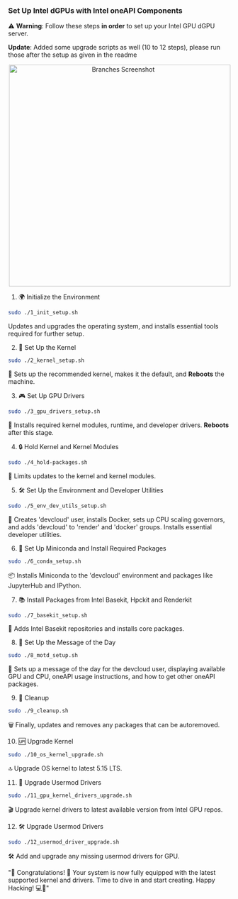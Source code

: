 ### Set Up Intel dGPUs with Intel oneAPI Components

⚠️ **Warning**: Follow these steps **in order** to set up your Intel GPU dGPU server.

**Update**: Added some upgrade scripts as well (10 to 12 steps), please run those after the setup as given in the readme

<p align="center">
  <img src="https://user-images.githubusercontent.com/786476/234943097-683fd36e-e032-40e2-b3f6-0ec2933722b8.png" width="500" alt="Branches Screenshot">
</p>


1. 🌍 Initialize the Environment

```bash
sudo ./1_init_setup.sh
```

Updates and upgrades the operating system, and installs essential tools required for further setup.

2. 🌽 Set Up the Kernel

```bash
sudo ./2_kernel_setup.sh
```
🍿 Sets up the recommended kernel, makes it the default, and **Reboots** the machine.

3.  🎮 Set Up GPU Drivers

```bash
sudo ./3_gpu_drivers_setup.sh
```
🚀 Installs required kernel modules, runtime, and developer drivers. **Reboots** after this stage.

4.  🔒 Hold Kernel and Kernel Modules


```bash
sudo ./4_hold-packages.sh
```
🔏 Limits updates to the kernel and kernel modules.


5. 🛠️ Set Up the Environment and Developer Utilities

```bash
sudo ./5_env_dev_utils_setup.sh
```

👤 Creates 'devcloud' user, installs Docker, sets up CPU scaling governors, and adds 'devcloud' to 'render' and 'docker' groups. Installs essential developer utilities.

6. 🐍 Set Up Miniconda and Install Required Packages

```bash
sudo ./6_conda_setup.sh
```

📦 Installs Miniconda to the 'devcloud' environment and packages like JupyterHub and IPython.

7.  📚 Install Packages from Intel Basekit, Hpckit and Renderkit

```bash
sudo ./7_basekit_setup.sh
```

🔬 Adds Intel Basekit repositories and installs core packages.

8. 📅 Set Up the Message of the Day

```bash
sudo ./8_motd_setup.sh
```

📜 Sets up a message of the day for the devcloud user, displaying available GPU and CPU, oneAPI usage instructions, and how to get other oneAPI packages.

9. 🧹 Cleanup

```bash
sudo ./9_cleanup.sh
```
🗑️ Finally, updates and removes any packages that can be autoremoved.

10. 🆙 Upgrade Kernel

```bash
sudo ./10_os_kernel_upgrade.sh
```
🔝 Upgrade OS kernel to latest 5.15 LTS.

11. 🔨 Upgrade Usermod Drivers

```bash
sudo ./11_gpu_kernel_drivers_upgrade.sh	
```

🎬 Upgrade kernel drivers to latest available version from Intel GPU repos.

12. 🛠️ Upgrade Usermod Drivers

```bash
sudo ./12_usermod_driver_upgrade.sh
```
🛠️  Add and upgrade any missing usermod drivers for GPU.

"🎉 Congratulations! 🎉 Your system is now fully equipped with the latest supported kernel and drivers. Time to dive in and start creating. Happy Hacking! 💻🚀"
